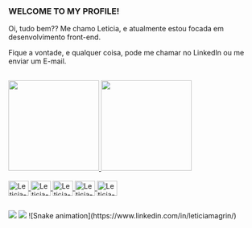 ### WELCOME TO MY PROFILE!

Oi, tudo bem?? Me chamo Leticia, e atualmente estou focada em desenvolvimento front-end.

Fique a vontade, e qualquer coisa, pode me chamar no LinkedIn ou me enviar um E-mail.
##
 <div>
  <a href="https://github.com/LeticiaMagrin">
  <img height="180cm" src="https://github-readme-stats.vercel.app/api?username=LeticiaMagrin&show_icons=true&theme=tokyonight&include_all_commits=true&count_private=true"/>
    <img height="180cm" width src="https://github-readme-stats.vercel.app/api/top-langs/?username=LeticiaMagrin&layout=compact&langs_count-16&theme=tokyonight"/>
  </div>
    
 <div style="display: inline_block"> <br>
      <img align="center" alt="Leticia-HTML" height="30" width="40" src="https://cdn.jsdelivr.net/gh/devicons/devicon/icons/html5/html5-original.svg" />
     <img align="center" alt="Leticia-CSS" height="30" width="40" src="https://cdn.jsdelivr.net/gh/devicons/devicon/icons/css3/css3-original.svg" />
     <img align="center" alt="Leticia-JS" height="30" width="40" src="https://cdn.jsdelivr.net/gh/devicons/devicon/icons/javascript/javascript-original.svg" />
     <img align="center" alt="Leticia-AI" height="30" width="40" src="https://cdn.jsdelivr.net/gh/devicons/devicon/icons/illustrator/illustrator-plain.svg" />
     <img align="center" alt="Leticia-photoshop" height="30" width="40"  src="https://cdn.jsdelivr.net/gh/devicons/devicon/icons/photoshop/photoshop-plain.svg" />         
 </div>
 
 ##
 
 <div>
   <a href="https://www.linkedin.com/in/leticiamagrin/" target="_blank"> <img src="https://img.shields.io/badge/LinkedIn-0077B5?style=for-the-badge&logo=linkedin&logoColor=white" target="_blank"></a>
  <a href="mailto:leticiamagrin@outlook.com"> <img src="https://img.shields.io/badge/Microsoft_Outlook-0078D4?style=for-the-badge&logo=microsoft-outlook&logoColor=white" target="_blank"></a>
  ![Snake animation](https://www.linkedin.com/in/leticiamagrin/)
 </div>
          
      
    

